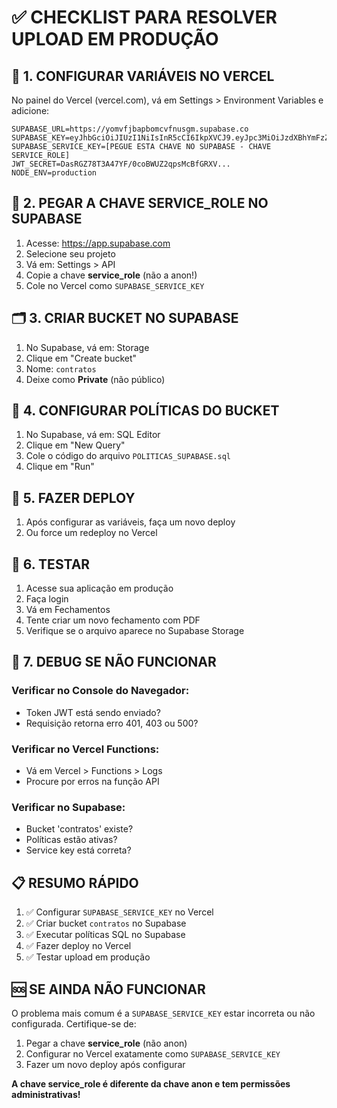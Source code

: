 # ✅ CHECKLIST PARA RESOLVER UPLOAD EM PRODUÇÃO

## 🔧 1. CONFIGURAR VARIÁVEIS NO VERCEL

No painel do Vercel (vercel.com), vá em Settings > Environment Variables e adicione:

```
SUPABASE_URL=https://yomvfjbapbomcvfnusgm.supabase.co
SUPABASE_KEY=eyJhbGciOiJIUzI1NiIsInR5cCI6IkpXVCJ9.eyJpc3MiOiJzdXBhYmFzZSIsInJlZiI6InlvbXZmamJhcGJvbWN2Zm51c2dtIiwicm9sZSI6ImFub24iLCJpYXQiOjE3MTc1MTgxNjEsImV4cCI6MjAzMzA5NDE2MX0.tZmam5hcGJvbwN2Zm51c2dtIiwi
SUPABASE_SERVICE_KEY=[PEGUE ESTA CHAVE NO SUPABASE - CHAVE SERVICE_ROLE]
JWT_SECRET=DasRGZ78T3A47YF/0coBWUZ2qpsMcBfGRXV...
NODE_ENV=production
```

## 🔑 2. PEGAR A CHAVE SERVICE_ROLE NO SUPABASE

1. Acesse: https://app.supabase.com
2. Selecione seu projeto
3. Vá em: Settings > API
4. Copie a chave **service_role** (não a anon!)
5. Cole no Vercel como `SUPABASE_SERVICE_KEY`

## 🗂️ 3. CRIAR BUCKET NO SUPABASE

1. No Supabase, vá em: Storage
2. Clique em "Create bucket"
3. Nome: `contratos`
4. Deixe como **Private** (não público)

## 🔐 4. CONFIGURAR POLÍTICAS DO BUCKET

1. No Supabase, vá em: SQL Editor
2. Clique em "New Query"
3. Cole o código do arquivo `POLITICAS_SUPABASE.sql`
4. Clique em "Run"

## 🚀 5. FAZER DEPLOY

1. Após configurar as variáveis, faça um novo deploy
2. Ou force um redeploy no Vercel

## 🧪 6. TESTAR

1. Acesse sua aplicação em produção
2. Faça login
3. Vá em Fechamentos
4. Tente criar um novo fechamento com PDF
5. Verifique se o arquivo aparece no Supabase Storage

## 🐛 7. DEBUG SE NÃO FUNCIONAR

### Verificar no Console do Navegador:
- Token JWT está sendo enviado?
- Requisição retorna erro 401, 403 ou 500?

### Verificar no Vercel Functions:
- Vá em Vercel > Functions > Logs
- Procure por erros na função API

### Verificar no Supabase:
- Bucket 'contratos' existe?
- Políticas estão ativas?
- Service key está correta?

## 📋 RESUMO RÁPIDO

1. ✅ Configurar `SUPABASE_SERVICE_KEY` no Vercel
2. ✅ Criar bucket `contratos` no Supabase
3. ✅ Executar políticas SQL no Supabase
4. ✅ Fazer deploy no Vercel
5. ✅ Testar upload em produção

## 🆘 SE AINDA NÃO FUNCIONAR

O problema mais comum é a `SUPABASE_SERVICE_KEY` estar incorreta ou não configurada. Certifique-se de:

1. Pegar a chave **service_role** (não anon)
2. Configurar no Vercel exatamente como `SUPABASE_SERVICE_KEY`
3. Fazer um novo deploy após configurar

**A chave service_role é diferente da chave anon e tem permissões administrativas!** 
